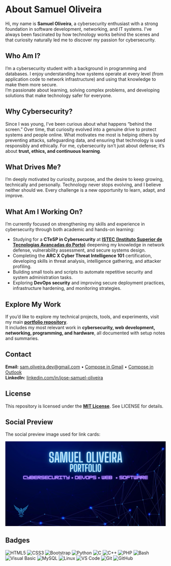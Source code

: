 # About Samuel Oliveira

Hi, my name is **Samuel Oliveira**, a cybersecurity enthusiast with a strong foundation in software development, networking, and IT systems. I’ve always been fascinated by how technology works behind the scenes and that curiosity naturally led me to discover my passion for cybersecurity.

## Who Am I?

I’m a cybersecurity student with a background in programming and databases. I enjoy understanding how systems operate at every level (from application code to network infrastructure) and using that knowledge to make them more secure.  
I’m passionate about learning, solving complex problems, and developing solutions that make technology safer for everyone.

## Why Cybersecurity?

Since I was young, I’ve been curious about what happens “behind the screen.” Over time, that curiosity evolved into a genuine drive to protect systems and people online. What motivates me most is helping others by preventing attacks, safeguarding data, and ensuring that technology is used responsibly and ethically. For me, cybersecurity isn’t just about defense; it’s about **trust, ethics, and continuous learning**.

## What Drives Me?

I’m deeply motivated by curiosity, purpose, and the desire to keep growing, technically and personally. Technology never stops evolving, and I believe neither should we. Every challenge is a new opportunity to learn, adapt, and improve.

## What Am I Working On?

I’m currently focused on strengthening my skills and experience in cybersecurity through both academic and hands-on learning:

- Studying for a **CTeSP in Cybersecurity** at [**ISTEC (Instituto Superior de Tecnologias Avançadas do Porto)**](https://istec-porto.pt) deepening my knowledge in network defense, vulnerability assessment, and secure systems design.  
- Completing the **ARC X Cyber Threat Intelligence 101** certification, developing skills in threat analysis, intelligence gathering, and attacker profiling.  
- Building small tools and scripts to automate repetitive security and system administration tasks.  
- Exploring **DevOps security** and improving secure deployment practices, infrastructure hardening, and monitoring strategies.

## Explore My Work

If you’d like to explore my technical projects, tools, and experiments, visit my main [**portfolio repository**](https://github.com/Sam-Ciber-Dev/samuel-oliveira-portfolio).  
It includes my most relevant work in **cybersecurity, web development, networking, programming, and hardware**, all documented with setup notes and summaries.

## Contact

**Email:** sam.oliveira.dev@gmail.com • [Compose in Gmail](https://mail.google.com/mail/?view=cm&fs=1&to=sam.oliveira.dev@gmail.com&su=Portfolio%20inquiry&body=Hi%20Samuel%2C%0A) • [Compose in Outlook](https://outlook.live.com/owa/?path=/mail/action/compose&to=sam.oliveira.dev@gmail.com&subject=Portfolio%20inquiry&body=Hi%20Samuel%2C%0A)  
**LinkedIn:** [linkedin.com/in/jose-samuel-oliveira](https://www.linkedin.com/in/jose-samuel-oliveira)

## License

This repository is licensed under the [**MIT License**](LICENSE). See LICENSE for details.

## Social Preview

The social preview image used for link cards:

<img src="assets/social-preview.png" alt="Samuel Oliveira Portfolio — Cybersecurity, DevOps, Web, Software" width="640">

## Badges

![HTML5](https://img.shields.io/badge/HTML5-E34F26?style=for-the-badge&logo=html5&logoColor=white)
![CSS3](https://img.shields.io/badge/CSS3-1572B6?style=for-the-badge&logo=css3&logoColor=white)
![Bootstrap](https://img.shields.io/badge/Bootstrap-563D7C?style=for-the-badge&logo=bootstrap&logoColor=white)
![Python](https://img.shields.io/badge/Python-3776AB?style=for-the-badge&logo=python&logoColor=white)
![C](https://img.shields.io/badge/C-00599C?style=for-the-badge&logo=c&logoColor=white)
![C++](https://img.shields.io/badge/C++-00599C?style=for-the-badge&logo=c%2B%2B&logoColor=white)
![PHP](https://img.shields.io/badge/PHP-777BB4?style=for-the-badge&logo=php&logoColor=white)
![Bash](https://img.shields.io/badge/Bash-4EAA25?style=for-the-badge&logo=gnu-bash&logoColor=white)
![Visual Basic](https://img.shields.io/badge/Visual%20Basic-512BD4?style=for-the-badge&logo=.net&logoColor=white)
![MySQL](https://img.shields.io/badge/MySQL-4479A1?style=for-the-badge&logo=mysql&logoColor=white)
![Linux](https://img.shields.io/badge/Linux-FCC624?style=for-the-badge&logo=linux&logoColor=black)
![VS Code](https://img.shields.io/badge/VS%20Code-0078D4?style=for-the-badge&logo=visual%20studio%20code&logoColor=white)
![Git](https://img.shields.io/badge/Git-F05032?style=for-the-badge&logo=git&logoColor=white)
![GitHub](https://img.shields.io/badge/GitHub-181717?style=for-the-badge&logo=github&logoColor=white)

